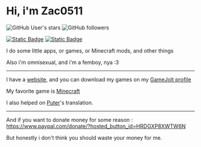 # Hi, i'm Zac0511

![GitHub User's stars](https://img.shields.io/github/stars/Zac0511?style=flat&logo=github&label=Stars) ![GitHub followers](https://img.shields.io/github/followers/Zac0511?style=flat&logo=github&label=Followers)

[![Static Badge](https://img.shields.io/badge/Visit_my-website-blue?logo=googlechrome&logoColor=white)](https://www.zac0511.com) [![Static Badge](https://img.shields.io/badge/Download_my_games-on_GameJolt-yellow?logo=gamejolt&logoColor=white)](https://gamejolt.com/@Zac0511)

I do some little apps, or games, or Minecraft mods, and other things

Also i'm omnisexual, and i'm a femboy, nya :3
***
I have a [website](https://www.zac0511.com), and you can download my games on my [GameJolt profile](https://gamejolt.com/@Zac0511)

My favorite game is [Minecraft](https://www.minecraft.net/about-minecraft)

I also helped on [Puter](https://github.com/HeyPuter/puter)'s translation.

***
And if you want to donate money for some reason : https://www.paypal.com/donate/?hosted_button_id=HRDGXP8XWTW6N

But honestly i don't think you should waste your money for me.
